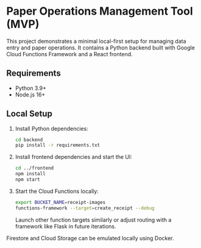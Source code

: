 # Paper Operations Management Tool (MVP)

This project demonstrates a minimal local-first setup for managing data entry and paper operations. It contains a Python backend built with Google Cloud Functions Framework and a React frontend.

## Requirements
- Python 3.9+
- Node.js 16+

## Local Setup
1. Install Python dependencies:
    ```bash
    cd backend
    pip install -r requirements.txt
    ```
2. Install frontend dependencies and start the UI:
    ```bash
    cd ../frontend
    npm install
    npm start
    ```
3. Start the Cloud Functions locally:
    ```bash
    export BUCKET_NAME=receipt-images
    functions-framework --target=create_receipt --debug
    ```
   Launch other function targets similarly or adjust routing with a framework like Flask in future iterations.

Firestore and Cloud Storage can be emulated locally using Docker.
